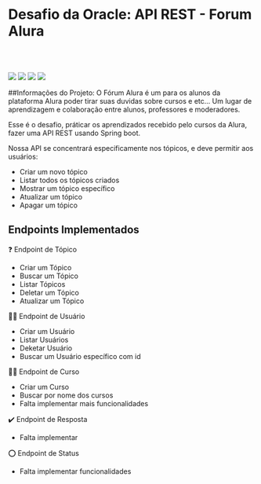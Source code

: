 <h1 style="align-content: center">Desafio da Oracle: API REST - Forum Alura</h1><br><br>

<p style="align-content: center">
    <img src="https://img.shields.io/static/v1?label=JAVA&message=17&color=blue&style=for-the-badge"/>
    <img src="https://img.shields.io/static/v1?label=Spring&message=Boot&color=blue&style=for-the-badge" />
    <img src="http://img.shields.io/static/v1?label=Oracle&message=ONE&color=blue&style=for-the-badge"/>
    <img src="http://img.shields.io/static/v1?label=STATUS&message=Em-Andamento&color=blue&style=for-the-badge"/>
</p>

##Informações do Projeto:
O Fórum Alura é um para os alunos da plataforma Alura poder tirar suas duvidas sobre cursos e etc... Um lugar de aprendizagem e colaboração entre alunos, professores e moderadores.

Esse é o desafio, práticar os aprendizados recebido pelo cursos da Alura, fazer uma API REST usando Spring boot.

Nossa API se concentrará especificamente nos tópicos, e deve permitir aos usuários:

-  Criar um novo tópico
-  Listar todos os tópicos criados
-  Mostrar um tópico específico
-  Atualizar um tópico
-  Apagar um tópico

## Endpoints Implementados
:question:      Endpoint de Tópico
- Criar um Tópico
- Buscar um Tópico
- Listar Tópicos
- Deletar um Tópico
- Atualizar um Tópico

:technologist: Endpoint de Usuário
- Criar um Usuário
- Listar Usuários
- Deketar Usuário
- Buscar um Usuário específico com id

:teacher:      Endpoint de Curso
- Criar um Curso
- Buscar por nome dos cursos
- Falta implementar mais funcionalidades

:heavy_check_mark:      Endpoint de Resposta
- Falta implementar


:o:      Endpoint de Status
- Falta implementar funcionalidades
